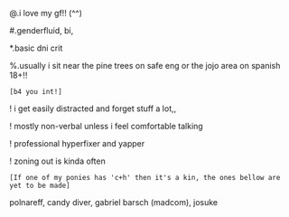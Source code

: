 @.i love my gf!! (^^)

#.genderfluid, bi,

*.basic dni crit

%.usually i sit near the pine trees on safe eng or the jojo area on spanish 18+!!

`[b4 you int!]`

! i get easily distracted and forget stuff a lot,,

! mostly non-verbal unless i feel comfortable talking

! professional hyperfixer and yapper

! zoning out is kinda often

`[If one of my ponies has 'c+h' then it's a kin, the ones bellow are yet to be made]`

polnareff, candy diver, gabriel barsch (madcom), josuke
